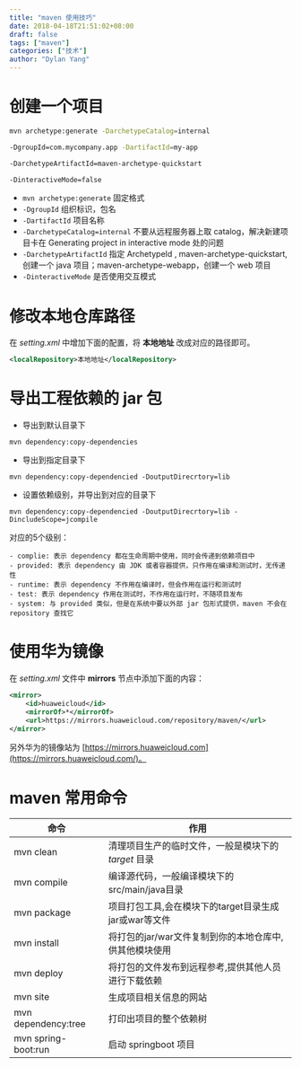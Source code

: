 ```yaml
---
title: "maven 使用技巧"
date: 2018-04-18T21:51:02+08:00
draft: false
tags: ["maven"]
categories: ["技术"]
author: "Dylan Yang"
---
```


# 创建一个项目

``` sh
mvn archetype:generate -DarchetypeCatalog=internal

-DgroupId=com.mycompany.app -DartifactId=my-app

-DarchetypeArtifactId=maven-archetype-quickstart

-DinteractiveMode=false
```

- `mvn archetype:generate` 固定格式
- `-DgroupId` 组织标识，包名
- `-DartifactId` 项目名称
- `-DarchetypeCatalog=internal` 不要从远程服务器上取 catalog，解决新建项目卡在 Generating project in interactive mode 处的问题
- `-DarchetypeArtifactId` 指定 ArchetypeId , maven-archetype-quickstart, 创建一个 java 项目；maven-archetype-webapp，创建一个 web 项目
- `-DinteractiveMode` 是否使用交互模式

# 修改本地仓库路径

在 _setting.xml_ 中增加下面的配置，将 **本地地址** 改成对应的路径即可。

``` xml
<localRepository>本地地址</localRepository>
```

# 导出工程依赖的 jar 包

- 导出到默认目录下

``` shell
mvn dependency:copy-dependencies
```
<!--more-->

- 导出到指定目录下

``` shell
mvn dependency:copy-dependencied -DoutputDirecrtory=lib
```

- 设置依赖级别，并导出到对应的目录下

``` shell
mvn dependency:copy-dependencied -DoutputDirecrtory=lib -DincludeScope=jcompile
```

对应的5个级别：

    - complie: 表示 dependency 都在生命周期中使用，同时会传递到依赖项目中
    - provided: 表示 dependency 由 JDK 或者容器提供，只作用在编译和测试时，无传递性
    - runtime: 表示 dependency 不作用在编译时，但会作用在运行和测试时
    - test: 表示 dependency 作用在测试时，不作用在运行时，不随项目发布
    - system: 与 provided 类似，但是在系统中要以外部 jar 包形式提供，maven 不会在 repository 查找它

# 使用华为镜像

在 _setting.xml_ 文件中 **mirrors** 节点中添加下面的内容：

``` xml
<mirror>
    <id>huaweicloud</id>
    <mirrorOf>*</mirrorOf>
    <url>https://mirrors.huaweicloud.com/repository/maven/</url>
</mirror>
```

另外华为的镜像站为 [https://mirrors.huaweicloud.com](https://mirrors.huaweicloud.com/)。

# maven 常用命令

|命令|作用|
|---|---|
|mvn clean| 清理项目生产的临时文件，一般是模块下的 _target_ 目录|
|mvn compile| 编译源代码，一般编译模块下的src/main/java目录|
|mvn package| 项目打包工具,会在模块下的target目录生成jar或war等文件|
|mvn install|将打包的jar/war文件复制到你的本地仓库中,供其他模块使用|
|mvn deploy| 将打包的文件发布到远程参考,提供其他人员进行下载依赖|
|mvn site|生成项目相关信息的网站|
|mvn dependency:tree|打印出项目的整个依赖树 |
|mvn spring-boot:run| 启动 springboot 项目|